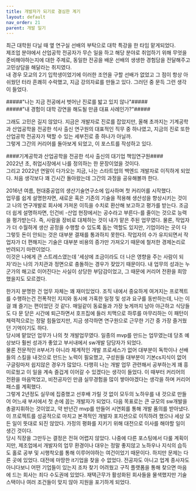 ```yaml
---
title: 개발자가 되기로 결심한 계기
layout: default
nav_order: 21
parent: 개발 일기
---
```


최근 대학원 다닐 때 옆 연구실 선배의 부탁으로 대학 특강을 한 타임 맡게되었다.   
제조업 분야에서 산업공학 전공자가 무슨 일을 하고 해당 분야로 취업하기 위해 무엇을 준비해야하는지에 대한 주제로, 동일한 전공을 배운 선배의 생생한 경험담을 전달해주고 고민상담을 해달라는 취지였다.   
내 경우 모교의 2기 입학생이었기에 이러한 조언을 구할 선배가 없었고 그 점이 항상 아쉬웠던 터라 흔쾌히 수락했고, 지금 강의자료를 만들고 있다. 그러던 중 문득 그런 생각이 들었다.   
   
#####"나는 지금 전공에서 벗어난 진로를 밟고 있지 않나"#####   
#####"내 경험이 대학 강연을 해도될 만큼 대표 사례인가?"#####   
   
그래도 고민은 길지 않았다. 지금은 개발자로 진로를 잡았지만, 올해 초까지는 기계공학과 산업공학을 전공한 석사 출신 연구원의 대표적인 직무 중 하나였고, 지금의 진로 또한 산업공학 전공자가 택할 수 있는 세부진로 중 하나가 아닐까.   
그렇게 그간의 커리어를 돌아보게 되었고, 이 포스트를 작성하고 있다.


####기계공학과 산업공학을 전공한 석사 출신의 대기업 책임연구원####    
2022년 초, 취업시장에서 나를 정의하는 한 문장이었을 것이다.   
그리고 2022년 연말이 다가오는 지금, 나는 스타트업의 백엔드 개발자로 이직하게 되었다. 처음 생각보다 꽤 긴시간 돌아왔는데 그간의 과정을 공유해볼까 한다.
   
2016년 여름, 현대중공업의 생산기술연구소에 입사하며 첫 커리어를 시작했다.   
업무를 쉽게 설명한자면, 새로운 혹은 기존의 기술을 적용해 생산성을 향상시키는 것이고 나의 연구개발로 회사에 가져온 이득을 수치로 환산해 보고하고 평가를 받는다. 조금 더 쉽게 설명하자면, 인건비 -산업 현장에서는 공수라고 부른다-를 줄이는 것으로 능력을 평가받는다. 즉, 사람을 장비로 대체하는 것이 내가 맡은 주된 업무였다. 물론, 작업자가 더 수월하게 생산 공정을 수행할 수 있도록 돕는 역할도 있지만, 기업이라는 곳이 다 그렇듯 돈이 안되는 것은 대부분 결재를 통과하지 못한다. 작업자의 수가 유지되면서 작업자가 더 편해지는 기술은 대부분 비용의 증가만 가져오기 때문에 철저한 경제논리로 반려되기 마련이었다.   
이것은 나에게 큰 스트레스였는데 '세상에 조금이라도 더 나은 영향을 주는 사람이 되자'라는 나의 가치관과 정면으로 충돌하는 경우가 잦았기 때문이다. 내 업무의 성과는 누군가의 해고로 이어진다는 사실이 상당한 부담감이었고, 그 때문에 커리어 전환을 희망했을지도 모르겠다.   
   
한가지 분명한 건 업무 자체는 꽤 재미있었다. 조직 내에서 중요하게 여겨지는 프로젝트를 수행하는건 전폭적인 지지와 동시에 가혹한 일정 및 성과 요구를 동반하는데, 나는 이걸 꽤 즐기는 편이었던 것 같다. 매일같이 동료들과 가장 늦게까지 남아 야근하고 식당들도 다 문 닫은 시간에 퇴근하면서 호프집에 들러 치맥으로 하루를 마무리하는 이 패턴이 체력적으로는 정말 힘들었지만, 지금 생각하면 연구원으로 근무한 기간 중 가장 즐거웠던 기억이기도 하다.   
당시에 맡았던 업무가 나의 첫 개발업무였다. 일종의 mvp를 만드는 업무였는데 당초 예상보다 훨씬 성과가 좋았고 부서내에서 sw개발 담당자가 되었다.   
물론 전문적인 it부서가 아니라 체계적인 개발 프로세스가 없어 대부분이 독학이나 선배들의 스킬을 내것으로 만드는 노력이 필요했고, 구성원들 대부분이 기본cs지식이 없어 구글링마저 쉽지않은 경우가 많았다. 다행히 나는 개발 업무 관련해서 공부하는게 꽤 흥미로웠고 이 일을 계속 즐겁게 이어갈 수 있겠다는 생각이 들었다. 이 때부터 커리어의 전환을 마음먹었고, 비전공자인 만큼 실무경험을 많이 쌓아야겠다는 생각을 하며 커리어 패스를 계획했다.   
그렇게 2년정도 실무에 집중했고 선후배 가릴 것 없이 모두의 노하우를 내 것으로 만들어 어느새 부서에서 첫 손에 꼽는 개발자가 되었다. 다음 목표로는 큰 규모의 sw개발을 총괄지휘하는 것이었고, 약 반년간 mvp를 만들어 시연회를 통해 개발 품의를 받아냈다. 이 프로젝트를 성공적으로 마치고 본격적인 개발자 포지션으로 이직하려 했으나 세상 모든 일이 뜻대로 되진 않았다. 가정의 평화를 지키기 위해 대전으로 이사를 해야할 일이 생긴 것이다.   
당시 직장을 그만두는 결정은 전혀 어렵지 않았다. 나중에 다른 포스팅에서 다룰 계획이지만, 제조업에서 개발자의 업무 환경이나 대우는 정말 좋지않고 노하우나 지식의 습득도 홀로 공부 및 시행착오를 통해 이루어야하는 여건이었기 때문이다. 하지만 문제는 다른 곳에 있었다. 대전에 마땅한 it기업을 찾을 수 없었다. 전공자도 아니고 업계 종사자도 아니다보니 어떤 기업들이 있는지 조차 찾기 어려웠고 구직 플랫폼을 통해 찾으면 마음에 드는 회사는 죄다 수도권에 있었다. 재택근무가 활성화된 회사들을 물색했지만 기술 스택이나 여러 조건들이 맞지 않아 지원을 포기하게 되었다.
